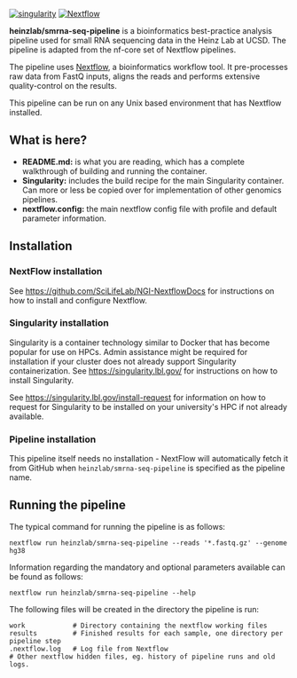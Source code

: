 [![singularity](https://img.shields.io/badge/singularity-%3E%3D%202.4.2-blue.svg)](http://singularity.lbl.gov/)
[![Nextflow](https://img.shields.io/badge/nextflow-%E2%89%A50.30.2-brightgreen.svg)](https://www.nextflow.io/)

**heinzlab/smrna-seq-pipeline** is a bioinformatics best-practice analysis pipeline used for small RNA sequencing data in the Heinz Lab at UCSD. The pipeline is adapted from the nf-core set of Nextflow pipelines.

The pipeline uses [Nextflow](https://www.nextflow.io), a bioinformatics workflow tool. It pre-processes raw data from FastQ inputs, aligns the reads and performs extensive quality-control on the results.

This pipeline can be run on any Unix based environment that has Nextflow installed.

## What is here?
* **README.md:** is what you are reading, which has a complete walkthrough of building and running the container.
* **Singularity:** includes the build recipe for the main Singularity container. Can more or less be copied over for implementation of other genomics pipelines.
* **nextflow.config:** the main nextflow config file with profile and default parameter information.

## Installation
### NextFlow installation
See https://github.com/SciLifeLab/NGI-NextflowDocs for instructions on how to install and configure Nextflow.

### Singularity installation
Singularity is a container technology similar to Docker that has become popular for use on HPCs. Admin assistance might be required for installation if your cluster does not already support Singularity containerization. See https://singularity.lbl.gov/ for instructions on how to install Singularity.

See https://singularity.lbl.gov/install-request for information on how to request for Singularity to be installed on your university's HPC if not already available.

### Pipeline installation
This pipeline itself needs no installation - NextFlow will automatically fetch it from GitHub when `heinzlab/smrna-seq-pipeline` is specified as the pipeline name.

## Running the pipeline
The typical command for running the pipeline is as follows:

```
nextflow run heinzlab/smrna-seq-pipeline --reads '*.fastq.gz' --genome hg38
```

Information regarding the mandatory and optional parameters available can be found as follows:

```
nextflow run heinzlab/smrna-seq-pipeline --help
```

The following files will be created in the directory the pipeline is run:

```
work            # Directory containing the nextflow working files
results         # Finished results for each sample, one directory per pipeline step
.nextflow.log   # Log file from Nextflow
# Other nextflow hidden files, eg. history of pipeline runs and old logs.
```
